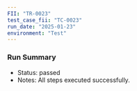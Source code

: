 ```yaml
---
FII: "TR-0023"
test_case_fii: "TC-0023"
run_date: "2025-01-23"
environment: "Test"
---
```


### Run Summary
- Status: passed
- Notes: All steps executed successfully.